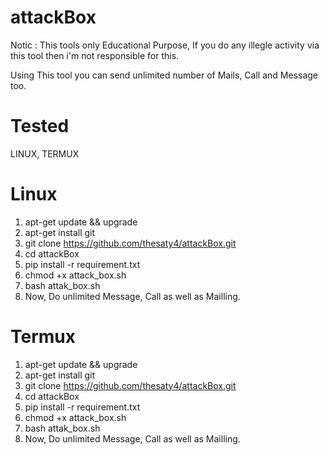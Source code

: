 # attackBox
Notic : This tools only Educational Purpose, If you do any illegle activity via this tool then i'm not responsible for this.  

Using This tool you can send unlimited number of Mails, Call and Message too. 

# Tested 
LINUX, TERMUX

# Linux
1. apt-get update && upgrade
2. apt-get install git
3. git clone https://github.com/thesaty4/attackBox.git
4. cd attackBox
5. pip install -r requirement.txt
6. chmod +x attack_box.sh
7. bash attak_box.sh
8. Now, Do unlimited Message, Call as well as Mailling.

# Termux
1. apt-get update && upgrade
2. apt-get install git
3. git clone https://github.com/thesaty4/attackBox.git
4. cd attackBox
5. pip install -r requirement.txt
6. chmod +x attack_box.sh
7. bash attak_box.sh
8. Now, Do unlimited Message, Call as well as Mailling.

